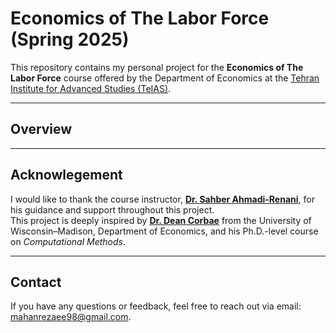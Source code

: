 # **Economics of The Labor Force (Spring 2025)**
This repository contains my personal project for the **Economics of The Labor Force** course offered by the Department of Economics at the [Tehran Institute for Advanced Studies (TeIAS)](https://teias.institute/).

---

## Overview

---

## **Acknowlegement**
I would like to thank the course instructor, **[Dr. Sahber Ahmadi-Renani](https://sites.google.com/view/ahmadirenani/home)**, for his guidance and support throughout this project.  
This project is deeply inspired by **[Dr. Dean Corbae](https://sites.google.com/a/wisc.edu/deancorbae/home)** from the University of Wisconsin–Madison, Department of Economics, and his Ph.D.-level course on *Computational Methods*.

---

## **Contact**
If you have any questions or feedback, feel free to reach out via email: mahanrezaee98@gmail.com.